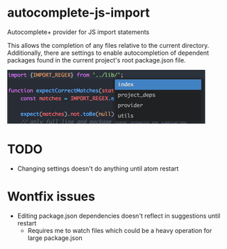 # autocomplete-js-import
Autocomplete+ provider for JS import statements

This allows the completion of any files relative to the current directory.
Additionally, there are settings to enable autocompletion of dependent packages found in the current
project's root package.json file.

![import local files screenshot](https://raw.githubusercontent.com/DanielGarcia-Carrillo/autocomplete-js-import/master/misc/autocomplete-screenshot.png)

# TODO
* Changing settings doesn't do anything until atom restart

# Wontfix issues
* Editing package.json dependencies doesn't reflect in suggestions until restart
  * Requires me to watch files which could be a heavy operation for large package.json
